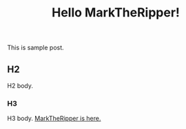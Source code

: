 ﻿---
title: Hello MarkTheRipper!
tags: foo,bar
---

This is sample post.

## H2

H2 body.

### H3

H3 body. [MarkTheRipper is here.](https://github.com/kekyo/MarkTheRipper)
